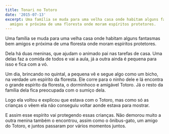 ```yaml
---
title: Tonari no Totoro
date: '2015-07-13'
excerpt: Uma família se muda para uma velha casa onde habitam alguns fantasmas bem
  amigos e próxima de uma floresta onde moram espíritos protetores.
---
```




Uma família se muda para uma velha casa onde habitam alguns fantasmas
bem amigos e próxima de uma floresta onde moram espíritos protetores.

Dela há duas meninas, que ajudam o animado pai nas tarefas de casa. Uma
delas faz a comida de todos e vai a aula, já a outra ainda é pequena
para isso e fica com a vó.

Um dia, brincando no quintal, a pequena vê e segue algo como um bicho,
na verdade um espírito da floresta. Ele corre para o ninho dele e lá
encontra o grande espírito da floresta, o dorminhoco e amigável Totoro.
Já o resto da família dela fica preocupada com o sumiço dela.

Logo ela voltou e explicou que estava com o Totoro, mas como só as
crianças o vêem ela não conseguiu voltar aonde estava para mostrar.

E assim esse espírito vai protegendo essas crianças. Não demorou muito a
outra menina também o encontrou, assim como o ônibus-gato, um amigo do
Totoro, e juntos passaram por vários momentos juntos.

